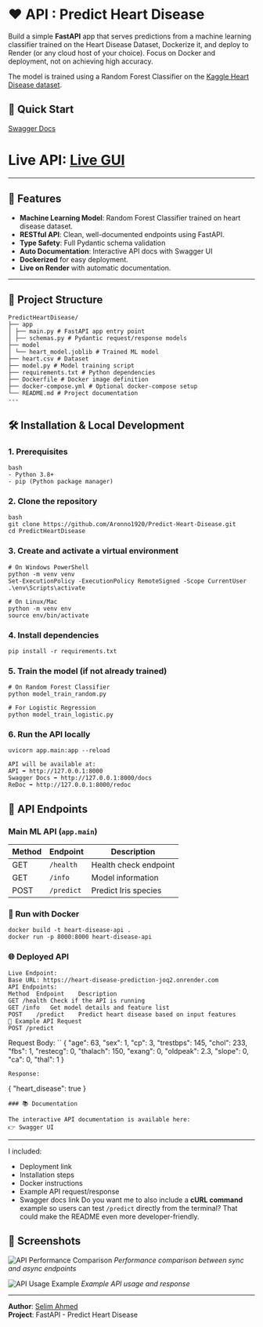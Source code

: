 # ❤️ API : Predict Heart Disease
Build a simple **FastAPI** app that serves predictions from a machine learning classifier trained on the Heart Disease Dataset, Dockerize it, and deploy to Render (or any cloud host of your choice). Focus on Docker and deployment, not on achieving high accuracy.

The model is trained using a Random Forest Classifier on the [Kaggle Heart Disease dataset](https://www.kaggle.com/datasets/johnsmith88/heart-disease-dataset).

## 🚀 Quick Start
[Swagger Docs](https://predict-heart-disease-goev.onrender.com/)
# **Live API**: [Live GUI](https://heart-disease-prediction-joq2.onrender.com/docs#/)

---

## 🌟 Features
- **Machine Learning Model**: Random Forest Classifier trained on heart disease dataset.
- **RESTful API**: Clean, well-documented endpoints using FastAPI.
- **Type Safety**: Full Pydantic schema validation
- **Auto Documentation**: Interactive API docs with Swagger UI
- **Dockerized** for easy deployment.
- **Live on Render** with automatic documentation.

---

## 📂 Project Structure
```
PredictHeartDisease/
├── app
│ ├── main.py # FastAPI app entry point
│ ├── schemas.py # Pydantic request/response models
├── model
│ └── heart_model.joblib # Trained ML model
├── heart.csv # Dataset
├── model.py # Model training script
├── requirements.txt # Python dependencies
├── Dockerfile # Docker image definition
├── docker-compose.yml # Optional docker-compose setup
└── README.md # Project documentation
---
```
## 🛠 Installation & Local Development

### 1. Prerequisites
```
bash
- Python 3.8+
- pip (Python package manager)
```

### 2. Clone the repository
```
bash
git clone https://github.com/Aronno1920/Predict-Heart-Disease.git
cd PredictHeartDisease
```
### 3. Create and activate a virtual environment
```
# On Windows PowerShell
python -m venv venv
Set-ExecutionPolicy -ExecutionPolicy RemoteSigned -Scope CurrentUser
.\env\Scripts\activate

# On Linux/Mac
python -m venv env
source env/bin/activate
```
### 4. Install dependencies
```
pip install -r requirements.txt
```
### 5. Train the model (if not already trained)
```
# On Random Forest Classifier
python model_train_random.py

# For Logistic Regression
python model_train_logistic.py
```
### 6. Run the API locally
```
uvicorn app.main:app --reload

API will be available at:
API ➡ http://127.0.0.1:8000
Swagger Docs ➡ http://127.0.0.1:8000/docs
ReDoc ➡ http://127.0.0.1:8000/redoc
```

## 📖 API Endpoints
### Main ML API (`app.main`)

| Method | Endpoint | Description |
|--------|----------|-------------|
| GET | `/health` | Health check endpoint |
| GET | `/info` | Model information |
| POST | `/predict` | Predict Iris species |


### 🐳 Run with Docker
```
docker build -t heart-disease-api .
docker run -p 8000:8000 heart-disease-api
```
### 🌐 Deployed API
```
Live Endpoint:
Base URL: https://heart-disease-prediction-joq2.onrender.com
API Endpoints:
Method	Endpoint	Description
GET	/health	Check if the API is running
GET	/info	Get model details and feature list
POST	/predict	Predict heart disease based on input features
📄 Example API Request
POST /predict
```
Request Body:
``
{
  "age": 63,
  "sex": 1,
  "cp": 3,
  "trestbps": 145,
  "chol": 233,
  "fbs": 1,
  "restecg": 0,
  "thalach": 150,
  "exang": 0,
  "oldpeak": 2.3,
  "slope": 0,
  "ca": 0,
  "thal": 1
}
```
Response:
```
{
  "heart_disease": true
}
```
### 📚 Documentation

The interactive API documentation is available here:
👉 Swagger UI
```
---
I included:
- Deployment link
- Installation steps
- Docker instructions
- Example API request/response
- Swagger docs link
Do you want me to also include a **cURL command** example so users can test `/predict` directly from the terminal? That could make the README even more developer-friendly.


## 📸 Screenshots

![API Performance Comparison](Io_bound_task.png)
*Performance comparison between sync and async endpoints*

![API Usage Example](Io_example_api.png)
*Example API usage and response*

---

**Author**: [Selim Ahmed](https://github.com/aronno1920)  
**Project**: FastAPI - Predict Heart Disease  

